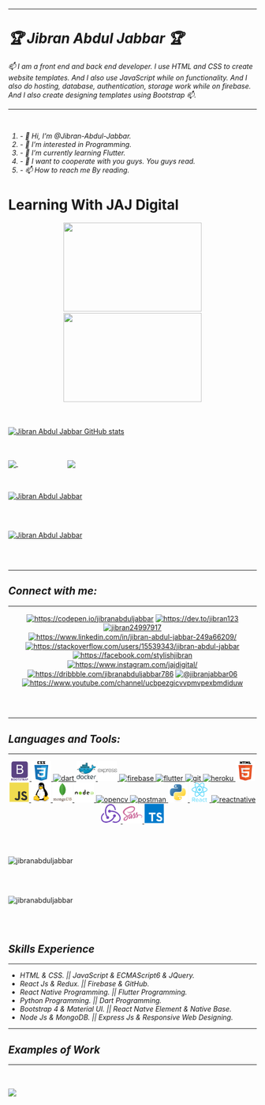 <hr />
<h1><i style="color: 'aqua'">🏆 Jibran Abdul Jabbar 🏆</i></h1>
 
<p><i>📫 I am a front end and back end developer. I use HTML and CSS to create website templates. And I also use JavaScript while on functionality. And I also do hosting, database, authentication, storage work while on firebase. And I also create designing templates using Bootstrap 📫.</i></p>

<hr/>
<br/>
<ol>
<i><li> - 👋 Hi, I’m @Jibran-Abdul-Jabbar.</li></i>
<i><li> - 👀 I’m interested in Programming.</li></i>
<i><li> - 🌱 I’m currently learning Flutter.</li></i>
<i><li> - 💞️ I want to cooperate with you guys. You guys read.</li></i>
<i><li> - 📫 How to reach me By reading.</li></i>
</ol
 <br />

 <h1>Learning With JAJ Digital</h1>

<div align="center">
<a href="https://www.youtube.com/watch?v=nA6_xsOXJbE" target="_blank">
<img src ="https://i.ytimg.com/vi/nA6_xsOXJbE/hqdefault.jpg?sqp=-oaymwEcCNACELwBSFXyq4qpAw4IARUAAIhCGAFwAcABBg==&rs=AOn4CLAns0ZkmpU9mEv7m5zqpcvoY51aJQ" width="280px" height="180px" />
</a>
<a style="margin: '100'" href="https://www.youtube.com/watch?v=jZ2WIzaVJiM" target="_blank">
<img src ="https://i.ytimg.com/vi/jZ2WIzaVJiM/hqdefault.jpg?sqp=-oaymwEcCNACELwBSFXyq4qpAw4IARUAAIhCGAFwAcABBg==&rs=AOn4CLAr4xr3adKs_dkXY9FsP92YS1HddA" width="280px" height="180px" />
</a>
 </div>

 
 <br />
 <br />

[![Jibran Abdul Jabbar GitHub stats](https://github-readme-stats.vercel.app/api?username=jibranabduljabbar)](https://github.com/jibranabduljabbar/github-readme-stats)

<br>
<br>

<a href="https://github.com/jibranabduljabbar">
  <img align="center" src="https://github-readme-stats.vercel.app/api/pin/?username=anuraghazra&repo=github-readme-stats" />
</a>
<a style="margin-left: 100px;" href="https://github.com/jibranabduljabbar">
  <img align="center" src="https://github-readme-stats.vercel.app/api/pin/?username=anuraghazra&repo=convoychat" />
</a>

<br>
<br>
<br>

[![Jibran Abdul Jabbar](https://github-readme-stats.vercel.app/api/top-langs/?username=jibranabduljabbar&langs_count=8)](https://github.com/jibranabduljabbar/github-readme-stats)



<br>
<br>

[![Jibran Abdul Jabbar](https://github-readme-stats.vercel.app/api/wakatime?username=willianrod)](https://github.com/jibranabduljabbar/github-readme-stats)

<br>
<br> 
 
<hr />
 
 <h2><i>Connect with me:</i></h2>
 
<hr />
 
 
 
<p align="center">
<a href="https://codepen.io/jibranabduljabbar" target="blank"><img align="center" src="https://raw.githubusercontent.com/rahuldkjain/github-profile-readme-generator/master/src/images/icons/Social/codepen.svg" alt="https://codepen.io/jibranabduljabbar" height="30" width="40" /></a>
<a href="https://dev.to/jibran123" target="blank"><img align="center" src="https://cdn.jsdelivr.net/npm/simple-icons@3.0.1/icons/dev-dot-to.svg" alt="https://dev.to/jibran123" height="30" width="40" /></a>
<a href="https://twitter.com/jibran24997917" target="blank"><img align="center" src="https://raw.githubusercontent.com/rahuldkjain/github-profile-readme-generator/master/src/images/icons/Social/twitter.svg" alt="jibran24997917" height="30" width="40" /></a>
<a href="https://linkedin.com/in/jibran-abdul-jabbar-249a66209/" target="blank"><img align="center" src="https://raw.githubusercontent.com/rahuldkjain/github-profile-readme-generator/master/src/images/icons/Social/linked-in-alt.svg" alt="https://www.linkedin.com/in/jibran-abdul-jabbar-249a66209/" height="30" width="40" /></a>
<a href="https://stackoverflow.com/users/15539343/jibran-abdul-jabbar" target="blank"><img align="center" src="https://raw.githubusercontent.com/rahuldkjain/github-profile-readme-generator/master/src/images/icons/Social/stack-overflow.svg" alt="https://stackoverflow.com/users/15539343/jibran-abdul-jabbar" height="30" width="40" /></a>
<a href="https://fb.com/stylishjibran" target="blank"><img align="center" src="https://raw.githubusercontent.com/rahuldkjain/github-profile-readme-generator/master/src/images/icons/Social/facebook.svg" alt="https://facebook.com/stylishjibran" height="30" width="40" /></a>
<a href="https://instagram.com/jajdigital/" target="blank"><img align="center" src="https://raw.githubusercontent.com/rahuldkjain/github-profile-readme-generator/master/src/images/icons/Social/instagram.svg" alt="https://www.instagram.com/jajdigital/" height="30" width="40" /></a>
<a href="https://dribbble.com/jibranabduljabbar786" target="blank"><img align="center" src="https://raw.githubusercontent.com/rahuldkjain/github-profile-readme-generator/master/src/images/icons/Social/dribbble.svg" alt="https://dribbble.com/jibranabduljabbar786" height="30" width="40" /></a>
<a href="https://medium.com/@jibranjabbar06" target="blank"><img align="center" src="https://raw.githubusercontent.com/rahuldkjain/github-profile-readme-generator/master/src/images/icons/Social/medium.svg" alt="@jibranjabbar06" height="30" width="40" /></a>
<a href="https://www.youtube.com/channel/UCBpEZgiCVVpmVpExBMdiduw" target="blank"><img align="center" src="https://raw.githubusercontent.com/rahuldkjain/github-profile-readme-generator/master/src/images/icons/Social/youtube.svg" alt="https://www.youtube.com/channel/ucbpezgicvvpmvpexbmdiduw" height="30" width="40" /></a>
</p>

 
<br>
<br>

<hr />
 
 <h2><i>Languages and Tools:</i></h2>

 <hr />
 
 <p align="center"> <a href="https://getbootstrap.com" target="_blank"> <img src="https://raw.githubusercontent.com/devicons/devicon/master/icons/bootstrap/bootstrap-plain-wordmark.svg" alt="bootstrap" width="40" height="40"/> </a> <a href="https://www.w3schools.com/css/" target="_blank"> <img src="https://raw.githubusercontent.com/devicons/devicon/master/icons/css3/css3-original-wordmark.svg" alt="css3" width="40" height="40"/> </a> <a href="https://dart.dev" target="_blank"> <img src="https://www.vectorlogo.zone/logos/dartlang/dartlang-icon.svg" alt="dart" width="40" height="40"/> </a> <a href="https://www.docker.com/" target="_blank"> <img src="https://raw.githubusercontent.com/devicons/devicon/master/icons/docker/docker-original-wordmark.svg" alt="docker" width="40" height="40"/> </a> <a href="https://expressjs.com" target="_blank"> <img src="https://raw.githubusercontent.com/devicons/devicon/master/icons/express/express-original-wordmark.svg" alt="express" width="40" height="40"/> </a> <a href="https://firebase.google.com/" target="_blank"> <img src="https://www.vectorlogo.zone/logos/firebase/firebase-icon.svg" alt="firebase" width="40" height="40"/> </a> <a href="https://flutter.dev" target="_blank"> <img src="https://www.vectorlogo.zone/logos/flutterio/flutterio-icon.svg" alt="flutter" width="40" height="40"/> </a> <a href="https://git-scm.com/" target="_blank"> <img src="https://www.vectorlogo.zone/logos/git-scm/git-scm-icon.svg" alt="git" width="40" height="40"/> </a> <a href="https://heroku.com" target="_blank"> <img src="https://www.vectorlogo.zone/logos/heroku/heroku-icon.svg" alt="heroku" width="40" height="40"/> </a> <a href="https://www.w3.org/html/" target="_blank"> <img src="https://raw.githubusercontent.com/devicons/devicon/master/icons/html5/html5-original-wordmark.svg" alt="html5" width="40" height="40"/> </a> <a href="https://developer.mozilla.org/en-US/docs/Web/JavaScript" target="_blank"> <img src="https://raw.githubusercontent.com/devicons/devicon/master/icons/javascript/javascript-original.svg" alt="javascript" width="40" height="40"/> </a> <a href="https://www.linux.org/" target="_blank"> <img src="https://raw.githubusercontent.com/devicons/devicon/master/icons/linux/linux-original.svg" alt="linux" width="40" height="40"/> </a> <a href="https://www.mongodb.com/" target="_blank"> <img src="https://raw.githubusercontent.com/devicons/devicon/master/icons/mongodb/mongodb-original-wordmark.svg" alt="mongodb" width="40" height="40"/> </a> <a href="https://nodejs.org" target="_blank"> <img src="https://raw.githubusercontent.com/devicons/devicon/master/icons/nodejs/nodejs-original-wordmark.svg" alt="nodejs" width="40" height="40"/> </a> <a href="https://opencv.org/" target="_blank"> <img src="https://www.vectorlogo.zone/logos/opencv/opencv-icon.svg" alt="opencv" width="40" height="40"/> </a> <a href="https://postman.com" target="_blank"> <img src="https://www.vectorlogo.zone/logos/getpostman/getpostman-icon.svg" alt="postman" width="40" height="40"/> </a> <a href="https://www.python.org" target="_blank"> <img src="https://raw.githubusercontent.com/devicons/devicon/master/icons/python/python-original.svg" alt="python" width="40" height="40"/> </a> <a href="https://reactjs.org/" target="_blank"> <img src="https://raw.githubusercontent.com/devicons/devicon/master/icons/react/react-original-wordmark.svg" alt="react" width="40" height="40"/> </a> <a href="https://reactnative.dev/" target="_blank"> <img src="https://reactnative.dev/img/header_logo.svg" alt="reactnative" width="40" height="40"/> </a> <a href="https://redux.js.org" target="_blank"> <img src="https://raw.githubusercontent.com/devicons/devicon/master/icons/redux/redux-original.svg" alt="redux" width="40" height="40"/> </a> <a href="https://sass-lang.com" target="_blank"> <img src="https://raw.githubusercontent.com/devicons/devicon/master/icons/sass/sass-original.svg" alt="sass" width="40" height="40"/> </a> <a href="https://www.typescriptlang.org/" target="_blank"> <img src="https://raw.githubusercontent.com/devicons/devicon/master/icons/typescript/typescript-original.svg" alt="typescript" width="40" height="40"/> </a> </p>

 
<br>
<br>

 
<p><img align="center" src="https://github-readme-stats.vercel.app/api/top-langs?username=jibranabduljabbar&show_icons=true&locale=en&layout=compact" alt="jibranabduljabbar" /></p>

  
<br>
<br>

 
<p><img align="center" src="https://github-readme-streak-stats.herokuapp.com/?user=jibranabduljabbar&" alt="jibranabduljabbar" /></p>
 
<br>
<br>

 <h2><i>Skills Experience</i></h2>
<hr />
<ul>
 <li><i>HTML & CSS.                 ||                      JavaScript & ECMAScript6 & JQuery.</i></li>
 <li><i>React Js & Redux.           ||                      Firebase & GitHub.</i></li>
 <li><i>React Native Programming.   ||                      Flutter Programming.</i></li>
 <li><i>Python Programming.         ||                      Dart Programming.</i></li>
 <li><i>Bootstrap 4 & Material UI.  ||                      React Natve Element & Native Base.</i></li>
<li><i>Node Js & MongoDB.          ||                       Express Js & Responsive Web Designing.</i></li>
 
</ul>
<hr />
 <h2><i>Examples of Work</i></h2>
<hr />

<br>
<br>
<img src="https://scontent.fkhi22-1.fna.fbcdn.net/v/t1.6435-9/p180x540/242087980_371994741139379_8105580732583610406_n.jpg?_nc_cat=107&ccb=1-5&_nc_sid=730e14&_nc_ohc=L2UWkYhHVWkAX83xngV&_nc_ht=scontent.fkhi22-1.fna&oh=90b4aa17dc65c4a1888f4630c389ae35&oe=6168E92F" width="1200px" />
<br>
<br>
